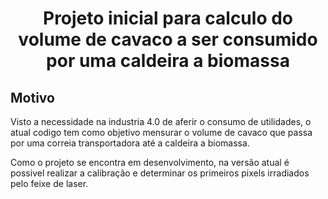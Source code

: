 <h1 align="center">
<div align="center">
  <p>
    <strong>Projeto inicial para calculo do volume de cavaco a ser consumido por uma caldeira a biomassa</strong></h1>
  </p>
</div>

## Motivo
Visto a necessidade na industria 4.0 de aferir o consumo de utilidades, o atual codigo tem como objetivo mensurar o volume de cavaco que passa por uma correia transportadora até a caldeira a biomassa. 

Como o projeto se encontra em desenvolvimento, na versão atual é possivel realizar a calibração e determinar os primeiros pixels irradiados pelo feixe de laser. 
